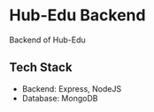 # Hub-Edu Backend

Backend of Hub-Edu

## Tech Stack

- Backend: Express, NodeJS
- Database: MongoDB

